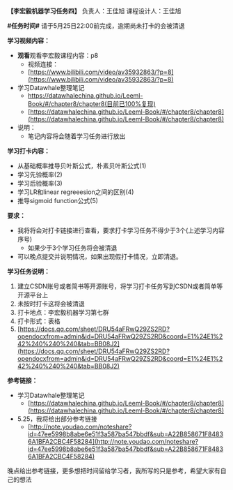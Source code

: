**【李宏毅机器学习任务四】**
负责人：王佳旭
课程设计人：王佳旭

**#任务时间#**
请于5月25日22:00前完成，逾期尚未打卡的会被清退

**学习视频内容：**

* **观看**观看李宏毅课程内容：p8
  * 视频连接：
  * [https://www.bilibili.com/video/av35932863/?p=8](https://www.bilibili.com/video/av35932863/?p=8)
* 学习Datawhale整理笔记
  * https://datawhalechina.github.io/Leeml-Book/#/chapter8/chapter8(目前已100%复现)
  * [https://datawhalechina.github.io/Leeml-Book/#/chapter8/chapter8](https://datawhalechina.github.io/Leeml-Book/#/chapter8/chapter8)
* 说明：
  * 笔记内容将会随着学习任务进行放出

**学习打卡内容：**

* 从基础概率推导贝叶斯公式，朴素贝叶斯公式(1)
* 学习先验概率(2)
* 学习后验概率(3)
* 学习LR和linear regreeesion之间的区别(4)
* 推导sigmoid function公式(5)

**要求：**
* 我将将会对打卡链接进行查看，要求打卡学习任务不得少于3个(上述学习内容序号)
  * 如果少于3个学习任务将会被清退
* 可以晚点提交并说明情况，如果出现假打卡情况，立即清退。

**学习任务说明：**
1.  建立CSDN账号或者简书等开源账号，将学习打卡任务写到CSDN或者简单等开源平台上
2. 未按时打卡这将会被清退
3. 打卡地点：李宏毅机器学习第七群
4. 打卡形式：表格
  1. [https://docs.qq.com/sheet/DRU54aFRwQ29ZS2RD?opendocxfrom=admin&id=DRU54aFRwQ29ZS2RD&coord=E1%24E1%242%240%240%240&tab=BB08J2](https://docs.qq.com/sheet/DRU54aFRwQ29ZS2RD?opendocxfrom=admin&id=DRU54aFRwQ29ZS2RD&coord=E1%24E1%242%240%240%240&tab=BB08J2)

**参考链接：**
* 学习Datawhale整理笔记
  * [https://datawhalechina.github.io/Leeml-Book/#/chapter8/chapter8](https://datawhalechina.github.io/Leeml-Book/#/chapter8/chapter8)
* 5.25，我将给出部分参考链接
  * [http://note.youdao.com/noteshare?id=47ee5998b8abe6e51f3a587ba547bbdf&sub=A22B858671F84836A1BFA2CBC4F58284](http://note.youdao.com/noteshare?id=47ee5998b8abe6e51f3a587ba547bbdf&sub=A22B858671F84836A1BFA2CBC4F58284)

晚点给出参考链接，更多想把时间留给学习者，我所写的只是参考，希望大家有自己的想法
